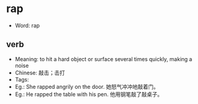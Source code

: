 # rap

- Word: rap

## verb

- Meaning: to hit a hard object or surface several times quickly, making a noise
- Chinese: 敲击；击打
- Tags: 
- Eg.: She rapped angrily on the door. 她怒气冲冲地敲着门。
- Eg.: He rapped the table with his pen. 他用钢笔敲了敲桌子。

